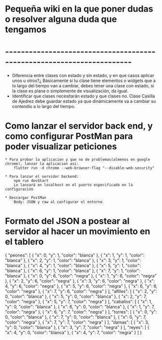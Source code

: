 # Pequeña wiki en la que poner dudas o resolver alguna duda que tengamos #
# ---------------------------------------------------------------------- #

* Diferencia entre clases con estado y sin estado, y en que casos aplicar unos u otros?¿
    Básicamente si tu clase tiene elementos o widgets que a lo largo del tiempo van a cambiar, debes tener una clase con estado, si la
    clase es plana o simplemente de visualización, da igual.
* Identificar que clases necesitarán estado y que clases no.
    Clase Casilla de Ajedrez debe guardar estado ya que dinámicamente va a cambiar su contendio a lo largo del tiempo.


# Como lanzar el servidor back end, y como configurar PostMan para poder visualizar peticiones #
    * Para probar la aplicacion y que no de problemas(almenos en google chrome), lanzar la aplicacion asi:
        flutter run -d chrome --web-browser-flag "--disable-web-security"

    * Para lanzar el servidor backend:
        npm run devStart
        Lo lanzará en localhost en el puerto especificado en la configuración

    * Descargar PostMan
        Body: JSON y raw al configurar el entorno


# Formato del JSON a postear al servidor al hacer un movimiento en el tablero #

{
    "peones": [
        {
            "x": 0,
            "y": 1,
            "color": "blanca"
        },
        {
            "x": 1,
            "y": 1,
            "color": "blanca"
        },
        {
            "x": 2,
            "y": 1,
            "color": "blanca"
        },
        {
            "x": 3,
            "y": 1,
            "color": "blanca"
        },
        {
            "x": 4,
            "y": 1,
            "color": "blanca"
        },
        {
            "x": 5,
            "y": 1,
            "color": "blanca"
        },
        {
            "x": 6,
            "y": 1,
            "color": "blanca"
        },
        {
            "x": 7,
            "y": 1,
            "color": "blanca"
        },
        {
            "x": 0,
            "y": 6,
            "color": "negra"
        },
        {
            "x": 1,
            "y": 6,
            "color": "negra"
        },
        {
            "x": 2,
            "y": 6,
            "color": "negra"
        },
        {
            "x": 3,
            "y": 6,
            "color": "negra"
        },
        {
            "x": 4,
            "y": 6,
            "color": "negra"
        },
        {
            "x": 5,
            "y": 6,
            "color": "negra"
        },
        {
            "x": 6,
            "y": 6,
            "color": "negra"
        },
        {
            "x": 7,
            "y": 6,
            "color": "negra"
        }
    ],
    "alfiles": [
        {
            "x": 2,
            "y": 0,
            "color": "blanca"
        },
        {
            "x": 5,
            "y": 0,
            "color": "blanca"
        },
        {
            "x": 2,
            "y": 7,
            "color": "negra"
        },
        {
            "x": 5,
            "y": 7,
            "color": "negra"
        }
    ],
    "caballos": [
        {
            "x": 1,
            "y": 0,
            "color": "blanca"
        },
        {
            "x": 6,
            "y": 0,
            "color": "blanca"
        },
        {
            "x": 1,
            "y": 7,
            "color": "negra"
        },
        {
            "x": 6,
            "y": 7,
            "color": "negra"
        }
    ],
    "torres": [
        {
            "x": 0,
            "y": 0,
            "color": "blanca"
        },
        {
            "x": 7,
            "y": 0,
            "color": "blanca"
        },
        {
            "x": 0,
            "y": 7,
            "color": "negra"
        },
        {
            "x": 7,
            "y": 7,
            "color": "negra"
        }
    ],
    "damas": [
        {
            "x": 3,
            "y": 0,
            "color": "blanca"
        },
        {
            "x": 3,
            "y": 7,
            "color": "negra"
        }
    ],
    "reyes": [
        {
            "x": 4,
            "y": 0,
            "color": "blanca"
        },
        {
            "x": 4,
            "y": 7,
            "color": "negra"
        }
    ]
}
